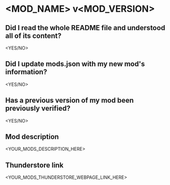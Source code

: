 # <MOD_NAME> v<MOD_VERSION>

## Did I read the whole README file and understood all of its content?
<YES/NO>

## Did I update mods.json with my new mod's information?
<YES/NO>

## Has a previous version of my mod been previously verified?
<YES/NO>

## Mod description
<YOUR_MODS_DESCRIPTION_HERE>

## Thunderstore link
<YOUR_MODS_THUNDERSTORE_WEBPAGE_LINK_HERE>
